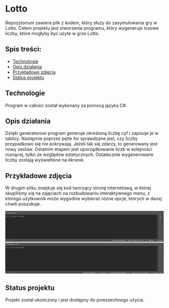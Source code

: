 # Lotto

Repozytorium zawiera plik z kodem, który służy do zasymulowania gry w Lotto.
Celem projektu jest stworzenie programu, który wygeneruje losowe liczby, które mogłyby być użyte w grze Lotto.

## Spis treści:
* [Technologie](#technologie)
* [Opis działania](#opis-działania)
* [Przykładowe zdjęcia](#przykładowe-zdjęcia)
* [Status projektu](#status-projektu)

## Technologie
Program w całości został wykonany za pomocą języka C#.

## Opis działania 
Dzięki generatorowi program generuje określoną liczbę cyf i zapisuje je w tablicy.
Następnie poprzez pętle for sprawdzane jest, czy liczby przypadkowo się nie pokrywają. Jeżeli tak się zdarzy, to generowany jest nowy zestaw.
Ostatnim etapem jest uporządkowanie liczb w kolejności rosnącej, tylko ze względów estetycznych. Ostatecznie wygenerowane liczby zostają wyświetlone na ekranie.


## Przykładowe zdjęcia
W drugim pliku znajduje się kod tworzący stronę internetową, w której skupiliśmy się na zajęciach na rozbudowaniu interaktywnego menu, z którego użytkownik może
wygodnie wybierać różne opcje, których w danej chwili poszukuje. 

![Zdjęcie 1](./obrazy/1.png)
![Zdjęcie 2](./obrazy/2.png)

## Status projektu
 Projekt został ukończony i jest dostępny do powszechnego użycia.

